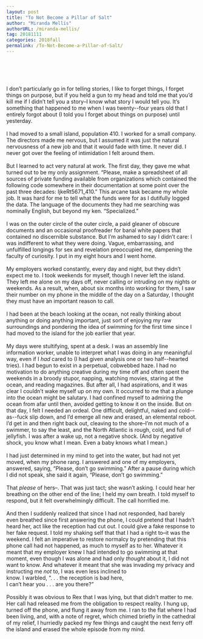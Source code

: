 ```yaml
---
layout: post
title: "To Not Become a Pillar of Salt"
author: "Miranda Mellis"
authorURL: /miranda-mellis/
tag: 20181111
categories: 2018fall
permalink: /To-Not-Become-a-Pillar-of-Salt/
---
```


<br><br>
<br><br>
I don’t particularly go in for telling stories, I like to forget things, I forget things on purpose, but if you held a gun to my head and told me that you’d kill me if I didn’t tell you a story–I know what story I would tell you. It’s something that happened to me when I was twenty--four years old that I entirely forgot about (I told you I forget about things on purpose) until yesterday.
<br><br>
I had moved to a small island, population 410. I worked for a small company. The directors made me nervous, but I assumed it was just the natural nervousness of a new job and that it would fade with time. It never did. I never got over the feeling of intimidation I felt around them.
<br><br>
But I learned to act very natural at work. The first day, they gave me what turned out to be my only assignment. “Please, make a spreadsheet of all sources of private funding available from organizations which contained the following code somewhere in their documentation at some point over the past three decades: IjkeRt5671_410.” This arcane task became my whole job. It was hard for me to tell what the funds were for as I dutifully logged the data. The language of the documents they had me searching was nominally English, but beyond my ken. “Specialized.”
<br><br>
I was on the outer circle of the outer circle, a paid gleaner of obscure documents and an occasional proofreader for banal white papers that contained no discernible substance. But I’m ashamed to say I didn’t care: I was indifferent to what they were doing. Vague, embarrassing, and unfulfilled longings for sex and revelation preoccupied me, dampening the faculty of curiosity. I put in my eight hours and I went home.
<br><br>
My employers worked constantly, every day and night, but they didn’t expect me to. I took weekends for myself, though I never left the island. They left me alone on my days off, never calling or intruding on my nights or weekends. As a result, when, about six months into working for them, I saw their number on my phone in the middle of the day on a Saturday, I thought they must have an important reason to call.
<br><br>
I had been at the beach looking at the ocean, not really thinking about anything or doing anything important, just sort of enjoying my raw surroundings and pondering the idea of swimming for the first time since I had moved to the island for the job earlier that year.
<br><br>
My days were stultifying, spent at a desk. I was an assembly line information worker, unable to interpret what I was doing in any meaningful way, even if I _had_ cared to (I had given analysis one or two half--hearted tries). I had begun to exist in a perpetual, cobwebbed haze. I had no motivation to do anything creative during my time off and often spent the weekends in a broody stupor, napping, watching movies, staring at the ocean, and reading magazines. But after all, I had aspirations, and it was clear I couldn’t wake myself up on my own. It occurred to me that a plunge into the ocean might be salutary. I had confined myself to admiring the ocean from afar until then, avoided getting to know it on the inside. But on that day, I felt I needed an ordeal. One difficult, delightful, naked and cold--as--fuck slip down, and I’d emerge all new and erased, an elemental reboot. I’d get in and then right back out, cleaving to the shore–I’m not much of a swimmer, to say the least, and the North Atlantic is rough, cold, and full of jellyfish. I was after a wake up, not a negative shock. (And by negative shock, you know what I mean. Even a baby knows what I mean.)
<br><br>
I had just determined in my mind to get into the water, but had not yet moved, when my phone rang. I answered and one of my employers, answered, saying, “Please, don’t go swimming.” After a pause during which I did not speak, she said it again, “Please, don’t go swimming.”
<br><br>
That _please_ of hers–. That was just tact; she wasn’t asking. I could hear her breathing on the other end of the line; I held my own breath. I told myself to respond, but it felt overwhelmingly difficult. The call horrified me.
<br><br>
And then I suddenly realized that since I had not responded, had barely even breathed since first answering the phone, I could pretend that I hadn’t heard her, act like the reception had cut out. I could give a fake response to her fake request. I told my shaking self that that I had a right to–it was the weekend. I felt an imperative to restore normalcy by pretending that this phone call had not happened, as much to myself as to her. Whatever it meant that my employer knew I had intended to go swimming at that moment, even though I was alone and had only _thought_ about it, I did not want to know. And whatever it meant that she was invading my privacy and instructing me _not_ to, I was even less inclined to know.<nobr> I warbled, “. . . the reception</nobr> is bad here, <nobr>I can’t hear you . . . are you there?”</nobr>
<br><br>
Possibly it was obvious to Rex that I was lying, but that didn’t matter to me. Her call had released me from the obligation to respect reality. I hung up, turned off the phone, and flung it away from me. I ran to the flat where I had been living, and, with a note of regret, which chimed briefly in the cathedral of my relief, I hurriedly packed my few things and caught the next ferry off the island and erased the whole episode from my mind.

